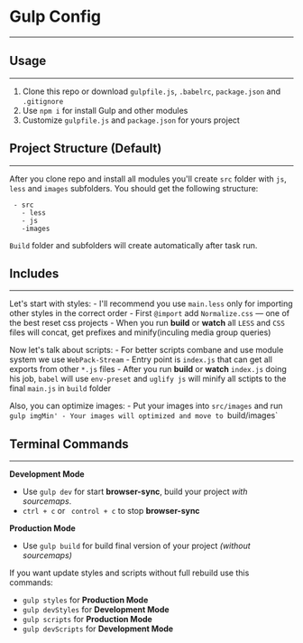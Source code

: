 # Gulp Config
----

## Usage
----

 1. Clone this repo or download `gulpfile.js`, `.babelrc`, `package.json` and `.gitignore`
 2. Use `npm i` for install Gulp and other modules
 3. Customize `gulpfile.js` and `package.json` for yours project

 ## Project Structure (Default)
 ----

 After you clone repo and install all modules you'll create `src` folder with `js`, `less` and `images` subfolders.
 You should get the following structure:
 ```
  - src
    - less
    - js
    -images
 ```

 `Build` folder and subfolders will create automatically after task run.

 ## Includes
 ----

 Let's start with styles: 
    - I'll recommend you use `main.less` only for importing other styles in the correct order
    - First `@import` add `Normalize.css` — one of the best reset css projects
    - When you run **build** or **watch** all `LESS` and `CSS` files will concat, get prefixes and minify(inculing media group queries)

 Now let's talk about scripts:
    - For better scripts combane and use module system we use `WebPack-Stream`
    - Entry point is `index.js` that can get all exports from other `*.js` files
    - After you run **build** or **watch** `index.js` doing his job, `babel` will use `env-preset` and `uglify js` will minify all sctipts to the final `main.js` in `build` folder

 Also, you can optimize images:
    - Put your images into `src/images` and run `gulp imgMin'
    - Your images will optimized and move to `build/images`

## Terminal Commands
----
**Development Mode**
 - Use `gulp dev` for start **browser-sync**, build your project *with sourcemaps*. 
 - `ctrl + c` or ` control + c` to stop **browser-sync**

**Production Mode** 
 - Use `gulp build` for build final version of your project *(without sourcemaps)*


If you want update styles and scripts without full rebuild use this commands:
 - `gulp styles` for **Production Mode** 
 - `gulp devStyles` for **Development Mode**
 - `gulp scripts` for **Production Mode** 
 - `gulp devScripts` for **Development Mode**